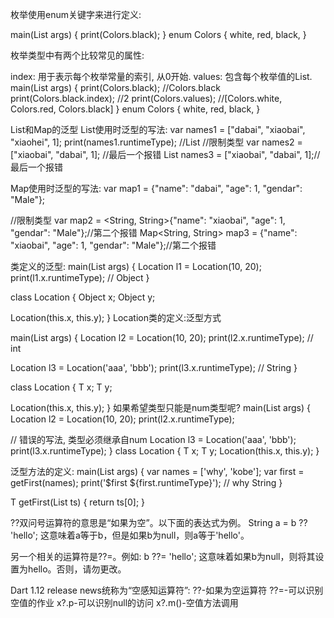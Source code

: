 枚举使用enum关键字来进行定义:

main(List<String> args) {
  print(Colors.black);
}
enum Colors {
  white,
  red,
  black,
}

枚举类型中有两个比较常见的属性:

index: 用于表示每个枚举常量的索引, 从0开始.
values: 包含每个枚举值的List.
main(List<String> args) {
  print(Colors.black);
  //Colors.black
  print(Colors.black.index);
  //2
  print(Colors.values);
  //[Colors.white, Colors.red, Colors.black]
}
enum Colors {
  white,
  red,
  black,
}

List和Map的泛型
List使用时泛型的写法:
var names1 = ["dabai", "xiaobai", "xiaohei", 1];
  print(names1.runtimeType);
  //List<Object>
  //限制类型
  var names2 = <String>["xiaobai", "dabai", 1]; //最后一个报错
  List<String> names3 = ["xiaobai", "dabai", 1];//最后一个报错

Map使用时泛型的写法:
 var map1 = {"name": "dabai", "age": 1, "gendar": "Male"};

  //限制类型
  var map2 = <String, String>{"name": "xiaobai", "age": 1, "gendar": "Male"};//第二个报错
  Map<String, String> map3 = {"name": "xiaobai", "age": 1, "gendar": "Male"};//第二个报错  


类定义的泛型:
main(List<String> args) {
  Location l1 = Location(10, 20);
  print(l1.x.runtimeType); // Object
}

class Location {
  Object x;
  Object y;

  Location(this.x, this.y);
}
Location类的定义:泛型方式

main(List<String> args) {
  Location l2 = Location<int>(10, 20);
  print(l2.x.runtimeType); // int 

  Location l3 = Location<String>('aaa', 'bbb');
  print(l3.x.runtimeType); // String
}

class Location<T> {
  T x;
  T y;

  Location(this.x, this.y);
}
如果希望类型只能是num类型呢?
main(List<String> args) {
  Location l2 = Location<int>(10, 20);
  print(l2.x.runtimeType);
    
  // 错误的写法, 类型必须继承自num
  Location l3 = Location<String>('aaa', 'bbb');
  print(l3.x.runtimeType);
}
class Location<T extends num> {
  T x;
  T y;
  Location(this.x, this.y);
}

泛型方法的定义:
main(List<String> args) {
  var names = ['why', 'kobe'];
  var first = getFirst(names);
  print('$first ${first.runtimeType}'); // why String
}

T getFirst<T>(List<T> ts) {
  return ts[0];
}

??双问号运算符的意思是“如果为空”。以下面的表达式为例。
String a = b ?? 'hello';
这意味着a等于b，但是如果b为null，则a等于'hello'。

另一个相关的运算符是??=。例如:
b ??= 'hello';
这意味着如果b为null，则将其设置为hello。否则，请勿更改。


Dart 1.12 release news统称为“空感知运算符”:
??-如果为空运算符
??=-可以识别空值的作业
x?.p-可以识别null的访问
x?.m()-空值方法调用
